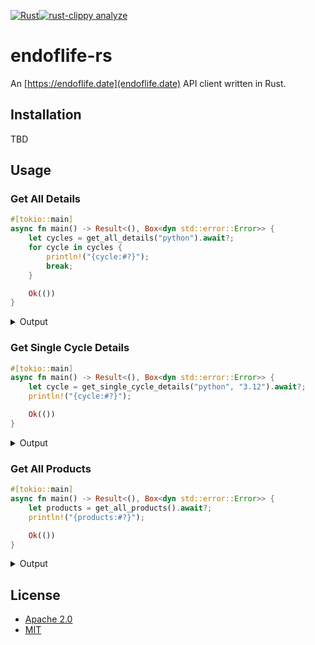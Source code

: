 [![Rust](https://github.com/afarinetti/endoflife-rs/actions/workflows/rust.yml/badge.svg)](https://github.com/afarinetti/endoflife-rs/actions/workflows/rust.yml)[![rust-clippy analyze](https://github.com/afarinetti/endoflife-rs/actions/workflows/rust-clippy.yml/badge.svg)](https://github.com/afarinetti/endoflife-rs/actions/workflows/rust-clippy.yml)

# endoflife-rs

An [https://endoflife.date](endoflife.date) API client written in Rust.

## Installation

TBD

## Usage

### Get All Details

```rust
#[tokio::main]
async fn main() -> Result<(), Box<dyn std::error::Error>> {
    let cycles = get_all_details("python").await?;
    for cycle in cycles {
        println!("{cycle:#?}");
        break;
    }

    Ok(())
}
```

<details>
  <summary>Output</summary>
  <pre>
    Cycle {
      cycle: "3.13",
      release_date: 2024-10-07,
      eol: Date(
        2029-10-31,
      ),
      latest: "3.13.1",
      link: None,
      lts: Bool(
        false,
      ),
      support: Date(
        2026-10-01,
      ),
      discontinued: None,
    }
    Cycle {
      cycle: "3.12",
      release_date: 2023-10-02,
      eol: Date(
        2028-10-31,
      ),
      latest: "3.12.8",
      link: None,
      lts: Bool(
        false,
      ),
      support: Date(
        2025-04-02,
      ),
      discontinued: None,
    }

    // << snip >>

    Cycle {
      cycle: "3.0",
      release_date: 2008-12-03,
      eol: Date(
        2009-06-27,
      ),
      latest: "3.0.1",
      link: None,
      lts: Bool(
        false,
      ),
      support: Bool(
        false,
      ),
      discontinued: None,
    }
    Cycle {
      cycle: "2.6",
      release_date: 2008-10-01,
      eol: Date(
        2013-10-29,
      ),
      latest: "2.6.9",
      link: None,
      lts: Bool(
        false,
      ),
      support: Bool(
        false,
      ),
      discontinued: None,
    }
  </pre>
</details>

### Get Single Cycle Details

```rust
#[tokio::main]
async fn main() -> Result<(), Box<dyn std::error::Error>> {
    let cycle = get_single_cycle_details("python", "3.12").await?;
    println!("{cycle:#?}");

    Ok(())
}
```

<details>
  <summary markdown="span">Output</summary>
  <pre>
    Cycle {
      cycle: "3.12",
      release_date: 2023-10-02,
      eol: Date(
        2028-10-31,
      ),
      latest: "3.12.8",
      link: None,
      lts: Bool(
        false,
      ),
      support: Date(
        2025-04-02,
      ),
      discontinued: None,
    }
  </pre>
</details>

### Get All Products

```rust
#[tokio::main]
async fn main() -> Result<(), Box<dyn std::error::Error>> {
    let products = get_all_products().await?;
    println!("{products:#?}");

    Ok(())
}
```

<details>
  <summary>Output</summary>
  <pre>
    [
      "akeneo-pim",
      "alibaba-dragonwell",
      "almalinux",
      "alpine",
      "amazon-cdk",
      "amazon-corretto",

      // << snip >>

      "xcp-ng",
      "yarn",
      "yocto",
      "zabbix",
      "zentyal",
      "zerto",
      "zookeeper",
    ]
  </pre>
</details>

## License

- [Apache 2.0](https://choosealicense.com/licenses/apache-2.0/)
- [MIT](https://choosealicense.com/licenses/mit/)
